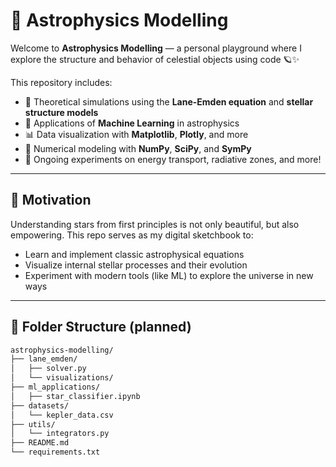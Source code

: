# 🌌 Astrophysics Modelling

Welcome to **Astrophysics Modelling** — a personal playground where I explore the structure and behavior of celestial objects using code 🪐✨

This repository includes:
- 🔭 Theoretical simulations using the **Lane-Emden equation** and **stellar structure models**
- 🧠 Applications of **Machine Learning** in astrophysics
- 📊 Data visualization with **Matplotlib**, **Plotly**, and more
- 🧮 Numerical modeling with **NumPy**, **SciPy**, and **SymPy**
- 🌠 Ongoing experiments on energy transport, radiative zones, and more!

---

## 🚀 Motivation

Understanding stars from first principles is not only beautiful, but also empowering. This repo serves as my digital sketchbook to:

- Learn and implement classic astrophysical equations
- Visualize internal stellar processes and their evolution
- Experiment with modern tools (like ML) to explore the universe in new ways

---

## 📂 Folder Structure (planned)

```bash
astrophysics-modelling/
├── lane_emden/
│   ├── solver.py
│   └── visualizations/
├── ml_applications/
│   ├── star_classifier.ipynb
├── datasets/
│   └── kepler_data.csv
├── utils/
│   └── integrators.py
├── README.md
└── requirements.txt
